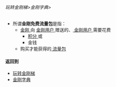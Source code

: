###### 玩转金刚梯>金刚字典>

- 所谓<strong>金刚免费流量包</strong >是指：
  - [ 金刚 ](https://github.com/a2zitpro/web/blob/master/LadderFree/kkDictionary/Atozitpro.md)向 [ 金刚用户 ](https://github.com/a2zitpro/web/blob/master/LadderFree/kkDictionary/KKUser.md)赠送的、[ 金刚用户 ](https://github.com/a2zitpro/web/blob/master/LadderFree/kkDictionary/KKUser.md)需要花费
    - [ 积分 ](https://github.com/a2zitpro/web/blob/master/LadderFree/kkDictionary/KKPoints.md)或
    - 金钱
  - 购买才能获得的[ 流量包 ](https://github.com/a2zitpro/web/blob/master/LadderFree/kkDictionary/KKDataTrafficPackage.md)

#### 返回到
- [玩转金刚梯](https://github.com/a2zitpro/web/blob/master/LadderFree/A.md)
- [金刚字典](https://github.com/a2zitpro/web/blob/master/LadderFree/kkDictionary/KKDictionary.md)




